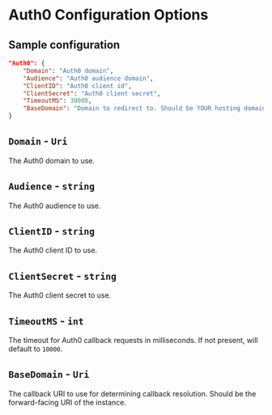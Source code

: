 # Auth0 Configuration Options

## Sample configuration

```json
"Auth0": {
    "Domain": "Auth0 domain",
    "Audience": "Auth0 audience domain",
    "ClientID": "Auth0 client id",
    "ClientSecret": "Auth0 client secret",
    "TimeoutMS": 30000,
    "BaseDomain": "Domain to redirect to. Should be YOUR hosting domain"
}
```

## `Domain` - `Uri`

The Auth0 domain to use.

## `Audience` - `string`

The Auth0 audience to use.

## `ClientID` - `string`

The Auth0 client ID to use.

## `ClientSecret` - `string`

The Auth0 client secret to use.

## `TimeoutMS` - `int`

The timeout for Auth0 callback requests in milliseconds. If not present, will default to `10000`.

## `BaseDomain` - `Uri`

The callback URI to use for determining callback resolution. Should be the forward-facing URI of the instance.
